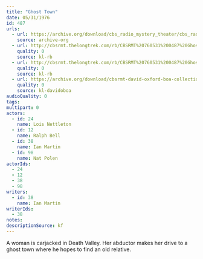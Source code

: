```yaml
---
title: "Ghost Town"
date: 05/31/1976
id: 487
urls: 
  - url: https://archive.org/download/cbs_radio_mystery_theater/cbs_radio_mystery_theater-0451-0500.zip/cbs_radio_mystery_theater-0451-0500%2Fcbsrmt_0487_ghost_town.mp3
    source: archive-org
  - url: http://cbsrmt.thelongtrek.com/rb/CBSRMT%20760531%200487%20Ghost%20Town_wuwm%20recorded%209_19_76.mp3
    quality: 0
    source: kl-rb
  - url: http://cbsrmt.thelongtrek.com/rb/CBSRMT%20760531%200487%20Ghost%20Town_wbbm_rb.mp3
    quality: 0
    source: kl-rb
  - url: https://archive.org/download/cbsrmt-david-oxford-boa-collection/CBSRMT-760531-0487-repeated-760919-Ghost-Town-(128-44)_WUWM-FM-{BoA}.mp3
    quality: 0
    source: kl-davidoboa
audioQuality: 0
tags: 
multipart: 0
actors:  
  - id: 24
    name: Lois Nettleton  
  - id: 12
    name: Ralph Bell  
  - id: 38
    name: Ian Martin  
  - id: 98
    name: Nat Polen
actorIds:  
  - 24  
  - 12  
  - 38  
  - 98
writers:  
  - id: 38
    name: Ian Martin
writerIds:  
  - 38
notes: 
descriptionSource: kf
---
```

A woman is carjacked in Death Valley. Her abductor makes her drive to a ghost town where he hopes to find an old relative.